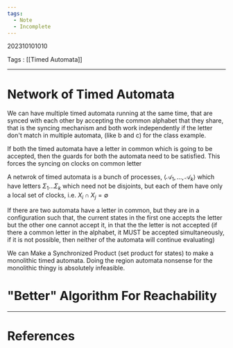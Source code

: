 ```yaml
---
tags:
  - Note
  - Incomplete
---
```

202310101010

Tags : [[Timed Automata]]

---
# Network of Timed Automata
We can have multiple timed automata running at the same time, that are synced with each other by accepting the common alphabet that they share, that is the syncing mechanism and both work independently if the letter don't match in multiple automata, (like b and c) for the class example.

If both the timed automata have a letter in common which is  going to be accepted, then the guards for both the automata need to be satisfied. This forces the syncing on clocks on common letter

A netwrok of timed automata is a bunch of processes, 
$\langle\mathcal A_{1},\dots,\mathcal A_{k}\rangle$
which have letters $\Sigma_{1}\dots\Sigma_{k}$ which need not be disjoints, but each of them have only a local set of clocks, i.e. $X_{i}\cap X_{j}=\emptyset$

If there are two automata have a letter in common, but they are in a configuration such that, the current states in the first one accepts the letter but the other one cannot accept it, in that the the letter is not accepted (if there a common letter in the alphabet, it MUST be accepted simultaneously, if it is not possible, then neither of the automata will continue evaluating)

We can Make a Synchronized Product (set product for states) to make a monolithic timed automata.
Doing the region automata nonsense for the monolithic thingy is absolutely infeasible. 

# "Better" Algorithm For Reachability



---
# References
